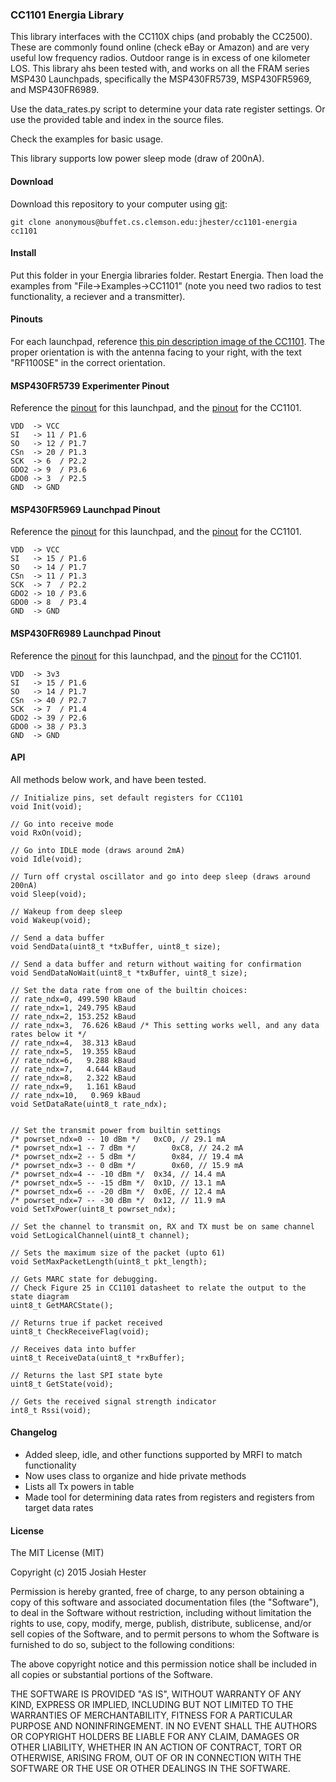 ### CC1101 Energia Library

This library interfaces with the CC110X chips (and probably the CC2500). These are commonly found online (check eBay or Amazon) and are very useful low frequency radios. Outdoor range is in excess of one kilometer LOS. This library ahs been tested with, and works on all the FRAM series MSP430 Launchpads, specifically the MSP430FR5739, MSP430FR5969, and MSP430FR6989.

Use the data_rates.py script to determine your data rate register settings.
Or use the provided table and index in the source files.

Check the examples for basic usage.

This library supports low power sleep mode (draw of 200nA).

#### Download
Download this repository to your computer using [git](https://git-scm.com/):

```
git clone anonymous@buffet.cs.clemson.edu:jhester/cc1101-energia cc1101
```

#### Install
Put this folder in your Energia libraries folder. Restart Energia. Then load the examples from "File->Examples->CC1101" (note you need two radios to test functionality, a reciever and a transmitter).

#### Pinouts
For each launchpad, reference [this pin description image of the CC1101](http://www.kooing.com/image/cache/data/CC1101_3-500x500.jpg). The proper orientation is with the antenna facing to your right, with the text "RF1100SE" in the correct orientation.

#### MSP430FR5739 Experimenter Pinout
Reference the [pinout](http://energia.nu/img/LaunchPadMSP430FR5739-v1.1.jpg) for this launchpad, and the [pinout](http://www.kooing.com/image/cache/data/CC1101_3-500x500.jpg) for the CC1101.

	VDD  -> VCC
	SI   -> 11 / P1.6
	SO   -> 12 / P1.7
	CSn  -> 20 / P1.3
	SCK  -> 6  / P2.2
	GDO2 -> 9  / P3.6
	GDO0 -> 3  / P2.5
	GND  -> GND

#### MSP430FR5969 Launchpad Pinout
Reference the [pinout](http://energia.nu/wordpress/wp-content/uploads/2014/10/LaunchPad-with-MSP430FR5969.jpg) for this launchpad, and the [pinout](http://www.kooing.com/image/cache/data/CC1101_3-500x500.jpg) for the CC1101.

	VDD  -> VCC
	SI   -> 15 / P1.6
	SO   -> 14 / P1.7
	CSn  -> 11 / P1.3
	SCK  -> 7  / P2.2
	GDO2 -> 10 / P3.6
	GDO0 -> 8  / P3.4
	GND  -> GND

#### MSP430FR6989 Launchpad Pinout
Reference the [pinout](http://energia.nu/img/LaunchPadMSP430FR5739-v1.1.jpg) for this launchpad, and the [pinout](http://energia.nu/wordpress/wp-content/uploads/2015/07/MSP430FR6989_pinmap.png) for the CC1101.

	VDD  -> 3v3
	SI   -> 15 / P1.6
	SO   -> 14 / P1.7
	CSn  -> 40 / P2.7
	SCK  -> 7  / P1.4
	GDO2 -> 39 / P2.6
	GDO0 -> 38 / P3.3
	GND  -> GND

#### API
All methods below work, and have been tested.

	// Initialize pins, set default registers for CC1101
	void Init(void);

	// Go into receive mode
	void RxOn(void);

	// Go into IDLE mode (draws around 2mA)
	void Idle(void);		

	// Turn off crystal oscillator and go into deep sleep (draws around 200nA)
	void Sleep(void);

	// Wakeup from deep sleep
	void Wakeup(void);

	// Send a data buffer
	void SendData(uint8_t *txBuffer, uint8_t size);

	// Send a data buffer and return without waiting for confirmation
	void SendDataNoWait(uint8_t *txBuffer, uint8_t size);		

	// Set the data rate from one of the builtin choices:
	// rate_ndx=0, 499.590 kBaud
	// rate_ndx=1, 249.795 kBaud
	// rate_ndx=2, 153.252 kBaud
	// rate_ndx=3,  76.626 kBaud /* This setting works well, and any data rates below it */
	// rate_ndx=4,  38.313 kBaud
	// rate_ndx=5,  19.355 kBaud
	// rate_ndx=6,   9.288 kBaud
	// rate_ndx=7,   4.644 kBaud
	// rate_ndx=8,   2.322 kBaud
	// rate_ndx=9,   1.161 kBaud
	// rate_ndx=10,   0.969 kBaud
	void SetDataRate(uint8_t rate_ndx);


	// Set the transmit power from builtin settings
	/* powrset_ndx=0 -- 10 dBm */	0xC0, // 29.1 mA
	/* powrset_ndx=1 -- 7 dBm */		0xC8, // 24.2 mA
	/* powrset_ndx=2 -- 5 dBm */		0x84, // 19.4 mA
	/* powrset_ndx=3 -- 0 dBm */		0x60, // 15.9 mA
	/* powrset_ndx=4 -- -10 dBm */	0x34, // 14.4 mA
	/* powrset_ndx=5 -- -15 dBm */	0x1D, // 13.1 mA
	/* powrset_ndx=6 -- -20 dBm */	0x0E, // 12.4 mA
	/* powrset_ndx=7 -- -30 dBm */	0x12, // 11.9 mA
	void SetTxPower(uint8_t powrset_ndx);

	// Set the channel to transmit on, RX and TX must be on same channel
	void SetLogicalChannel(uint8_t channel);

	// Sets the maximum size of the packet (upto 61)
	void SetMaxPacketLength(uint8_t pkt_length);

	// Gets MARC state for debugging.
	// Check Figure 25 in CC1101 datasheet to relate the output to the state diagram
	uint8_t GetMARCState();

	// Returns true if packet received
	uint8_t CheckReceiveFlag(void);

	// Receives data into buffer
	uint8_t ReceiveData(uint8_t *rxBuffer);

	// Returns the last SPI state byte
	uint8_t GetState(void);

	// Gets the received signal strength indicator
	int8_t Rssi(void);


#### Changelog
- Added sleep, idle, and other functions supported by MRFI to match functionality
- Now uses class to organize and hide private methods
- Lists all Tx powers in table
- Made tool for determining data rates from registers and registers from target data rates


#### License
The MIT License (MIT)

Copyright (c) 2015 Josiah Hester

Permission is hereby granted, free of charge, to any person obtaining a copy
of this software and associated documentation files (the "Software"), to deal
in the Software without restriction, including without limitation the rights
to use, copy, modify, merge, publish, distribute, sublicense, and/or sell
copies of the Software, and to permit persons to whom the Software is
furnished to do so, subject to the following conditions:

The above copyright notice and this permission notice shall be included in
all copies or substantial portions of the Software.

THE SOFTWARE IS PROVIDED "AS IS", WITHOUT WARRANTY OF ANY KIND, EXPRESS OR
IMPLIED, INCLUDING BUT NOT LIMITED TO THE WARRANTIES OF MERCHANTABILITY,
FITNESS FOR A PARTICULAR PURPOSE AND NONINFRINGEMENT. IN NO EVENT SHALL THE
AUTHORS OR COPYRIGHT HOLDERS BE LIABLE FOR ANY CLAIM, DAMAGES OR OTHER
LIABILITY, WHETHER IN AN ACTION OF CONTRACT, TORT OR OTHERWISE, ARISING FROM,
OUT OF OR IN CONNECTION WITH THE SOFTWARE OR THE USE OR OTHER DEALINGS IN
THE SOFTWARE.
